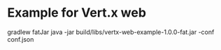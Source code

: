 # Example for Vert.x web

gradlew fatJar
java -jar build/libs/vertx-web-example-1.0.0-fat.jar -conf conf.json
